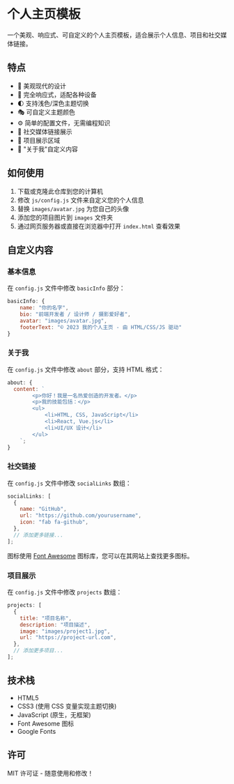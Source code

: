 # 个人主页模板

一个美观、响应式、可自定义的个人主页模板，适合展示个人信息、项目和社交媒体链接。

## 特点

- 🎨 美观现代的设计
- 📱 完全响应式，适配各种设备
- 🌓 支持浅色/深色主题切换
- 🎭 可自定义主题颜色
- ⚙️ 简单的配置文件，无需编程知识
- 🔗 社交媒体链接展示
- 📂 项目展示区域
- 📝 "关于我"自定义内容

## 如何使用

1. 下载或克隆此仓库到您的计算机
2. 修改 `js/config.js` 文件来自定义您的个人信息
3. 替换 `images/avatar.jpg` 为您自己的头像
4. 添加您的项目图片到 `images` 文件夹
5. 通过网页服务器或直接在浏览器中打开 `index.html` 查看效果

## 自定义内容

### 基本信息

在 `config.js` 文件中修改 `basicInfo` 部分：

```javascript
basicInfo: {
    name: "你的名字",
    bio: "前端开发者 / 设计师 / 摄影爱好者",
    avatar: "images/avatar.jpg",
    footerText: "© 2023 我的个人主页 - 由 HTML/CSS/JS 驱动"
}
```

### 关于我

在 `config.js` 文件中修改 `about` 部分，支持 HTML 格式：

```javascript
about: {
  content: `
        <p>你好！我是一名热爱创造的开发者。</p>
        <p>我的技能包括：</p>
        <ul>
            <li>HTML, CSS, JavaScript</li>
            <li>React, Vue.js</li>
            <li>UI/UX 设计</li>
        </ul>
    `;
}
```

### 社交链接

在 `config.js` 文件中修改 `socialLinks` 数组：

```javascript
socialLinks: [
  {
    name: "GitHub",
    url: "https://github.com/yourusername",
    icon: "fab fa-github",
  },
  // 添加更多链接...
];
```

图标使用 [Font Awesome](https://fontawesome.com/icons) 图标库，您可以在其网站上查找更多图标。

### 项目展示

在 `config.js` 文件中修改 `projects` 数组：

```javascript
projects: [
  {
    title: "项目名称",
    description: "项目描述",
    image: "images/project1.jpg",
    url: "https://project-url.com",
  },
  // 添加更多项目...
];
```

## 技术栈

- HTML5
- CSS3 (使用 CSS 变量实现主题切换)
- JavaScript (原生，无框架)
- Font Awesome 图标
- Google Fonts

## 许可

MIT 许可证 - 随意使用和修改！
